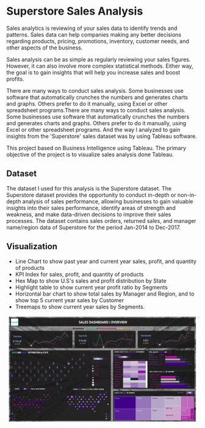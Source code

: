 # Superstore Sales Analysis
Sales analytics is reviewing of your sales data to identify trends and patterns. Sales data can help companies making any better decisions regarding products, pricing, promotions, inventory, customer needs, and other aspects of the business.

Sales analysis can be as simple as regularly reviewing your sales figures. However, it can also involve more complex statistical methods. Either way, the goal is to gain insights that will help you increase sales and boost profits.

There are many ways to conduct sales analysis. Some businesses use software that automatically crunches the numbers and generates charts and graphs. Others prefer to do it manually, using Excel or other spreadsheet programs.There are many ways to conduct sales analysis. Some businesses use software that automatically crunches the numbers and generates charts and graphs. Others prefer to do it manually, using Excel or other spreadsheet programs. And the way I analyzed to gain insights from the 'Superstore' sales dataset was by using Tableau software.

This project based on Business Intelligence using Tableau. The primary objective of the project is to visualize sales analysis done Tableau.

## Dataset
The dataset I used for this analysis is the Superstore dataset. The Superstore dataset provides the opportunity to conduct in-depth or non-in-depth analysis of sales performance, allowing businesses to gain valuable insights into their sales performance, identify areas of strength and weakness, and make data-driven decisions to improve their sales processes. 
The dataset contains sales orders, returned sales, and manager name/region data of Superstore for the period Jan-2014 to Dec-2017.

## Visualization
- Line Chart to show past year and current year sales, profit, and quantity of products 
- KPI Index for sales, profit, and quantity of products
- Hex Map to show U.S's sales and profit distribution by State
- Highlight table to show current year profit ratio by Segments
- Horizontal bar chart to show total sales by Manager and Region, and to show top 5 current year sales by Customer
- Treemaps to show current year sales by Segments.

![alt text](https://github.com/ghifarrr/Superstore-Sales-Analysis/blob/main/Superstore%20Sales%20Dashboard.png?raw=true?raw=true)
